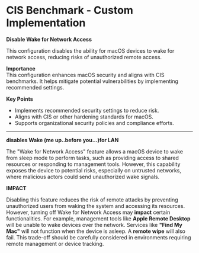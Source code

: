 # CIS Benchmark - Custom Implementation

**Disable Wake for Network Access**

This configuration disables the ability for macOS devices to wake for network access, reducing risks of unauthorized remote access.

**Importance**  
This configuration enhances macOS security and aligns with CIS benchmarks. It helps mitigate potential vulnerabilities by implementing recommended settings.

**Key Points**  
- Implements recommended security settings to reduce risk.  
- Aligns with CIS or other hardening standards for macOS.  
- Supports organizational security policies and compliance efforts.

---
**disables Wake (me up..before you...)for LAN**

The "Wake for Network Access" feature allows a macOS device to wake from sleep mode to perform tasks, 
such as providing access to shared resources or responding to management tools. 
However, this capability exposes the device to potential risks, especially on untrusted networks, where malicious actors could send unauthorized wake signals.

**IMPACT**

Disabling this feature reduces the risk of remote attacks by preventing unauthorized users from waking the system and accessing its resources. 
However, turning off Wake for Network Access may **impact** certain functionalities. For example, management tools like **Apple Remote Desktop** will be unable to wake devices over the network. 
Services like **"Find My Mac"** will not function when the device is asleep. A **remote wipe** will also fail. 
This trade-off should be carefully considered in environments requiring remote management or device tracking.